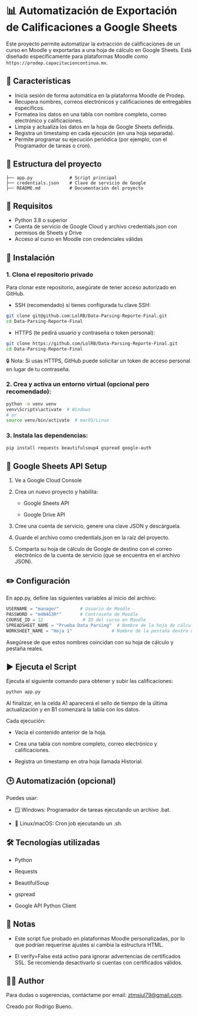 # 📊 Automatización de Exportación de Calificaciones a Google Sheets

Este proyecto permite automatizar la extracción de calificaciones de un curso en Moodle y exportarlas a una hoja de cálculo en Google Sheets. Está diseñado específicamente para plataformas Moodle como `https://prodep.capacitacioncontinua.mx`.

## 🚀 Características

- Inicia sesión de forma automática en la plataforma Moodle de Prodep.
- Recupera nombres, correos electrónicos y calificaciones de entregables específicos.
- Formatea los datos en una tabla con nombre completo, correo electrónico y calificaciones.
- Limpia y actualiza los datos en la hoja de Google Sheets definida.
- Registra un timestamp en cada ejecución (en una hoja separada).
- Permite programar su ejecución periódica (por ejemplo, con el Programador de tareas o cron).

## 📂 Estructura del proyecto

```
├── app.py              # Script principal 
├── credentials.json    # Clave de servicio de Google 
├── README.md           # Documentación del proyecto
```

## 🔧 Requisitos

- Python 3.8 o superior
- Cuenta de servicio de Google Cloud y archivo credentials.json con permisos de Sheets y Drive
- Acceso al curso en Moodle con credenciales válidas

## 🔧 Instalación

### 1. Clona el repositorio privado

Para clonar este repositorio, asegúrate de tener acceso autorizado en GitHub.

- SSH (recomendado) si tienes configurada tu clave SSH:

```bash
git clone git@github.com:LolRB/Data-Parsing-Reporte-Final.git
cd Data-Parsing-Reporte-Final
```

- HTTPS (te pedirá usuario y contraseña o token personal):

```bash
git clone https://github.com/LolRB/Data-Parsing-Reporte-Final.git
cd Data-Parsing-Reporte-Final
```

🔒 Nota: Si usas HTTPS, GitHub puede solicitar un token de acceso personal en lugar de tu contraseña.

### 2. Crea y activa un entorno virtual (opcional pero recomendado):

```bash
python -m venv venv
venv\Scripts\activate  # Windows
# or
source venv/bin/activate  # macOS/Linux
```

### 3. Instala las dependencias:

```bash
pip install requests beautifulsoup4 gspread google-auth
```

## 📄 Google Sheets API Setup

1. Ve a Google Cloud Console

2. Crea un nuevo proyecto y habilita:

    - Google Sheets API

    - Google Drive API

3. Cree una cuenta de servicio, genere una clave JSON y descárguela.

4. Guarde el archivo como credentials.json en la raíz del proyecto.

5. Comparta su hoja de cálculo de Google de destino con el correo electrónico de la cuenta de servicio (que se encuentra en el archivo JSON).

## ✏️ Configuración

En app.py, define las siguientes variables al inicio del archivo:

```python
USERNAME = "manager"        # Usuario de Moodle
PASSWORD = "m4N4G3R*"       # Contraseña de Moodle
COURSE_ID = 12               # ID del curso en Moodle
SPREADSHEET_NAME = "Prueba Data Parsing"  # Nombre de la hoja de cálculo en Google Sheets
WORKSHEET_NAME = "Hoja 1"               # Nombre de la pestaña dentro de la hoja
```
Asegúrese de que estos nombres coincidan con su hoja de cálculo y pestaña reales.

## ▶️ Ejecuta el Script

Ejecuta el siguiente comando para obtener y subir las calificaciones:

```bash
python app.py
```
Al finalizar, en la celda A1 aparecerá el sello de tiempo de la última actualización y en B1 comenzará la tabla con los datos.

Cada ejecución:

- Vacía el contenido anterior de la hoja.

- Crea una tabla con nombre completo, correo electrónico y calificaciones.

- Registra un timestamp en otra hoja llamada Historial.

## 🕒 Automatización (opcional)

Puedes usar:

- 🪟 Windows: Programador de tareas ejecutando un archivo .bat.

- 🐧 Linux/macOS: Cron job ejecutando un .sh.

## 🛠 Tecnologías utilizadas

- Python

- Requests

- BeautifulSoup

- gspread

- Google API Python Client

## 📌 Notas

- Este script fue probado en plataformas Moodle personalizadas, por lo que podrían requerirse ajustes si cambia la estructura HTML.

- El verify=False está activo para ignorar advertencias de certificados SSL. Se recomienda desactivarlo si cuentas con certificados válidos.

## 🧑‍💻 Author

Para dudas o sugerencias, contáctame por email: [ztmsiul79@gmail.com](mailto:ztmsiul79@gmail.com).

Creado por Rodrigo Bueno.